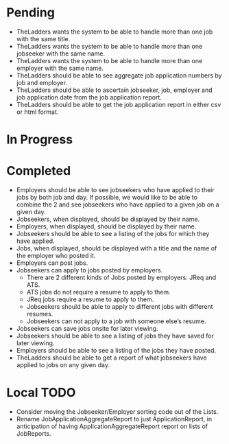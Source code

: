 # Pending

+ TheLadders wants the system to be able to handle more than one job with the same title.
+ TheLadders wants the system to be able to handle more than one jobseeker with the same name.
+ TheLadders wants the system to be able to handle more than one employer with the same name.
+ TheLadders should be able to see aggregate job application numbers by job and employer.
+ TheLadders should be able to ascertain jobseeker, job, employer and job application date from the job application report.
+ TheLadders should be able to get the job application report in either csv or html format.

# In Progress


# Completed

+ Employers should be able to see jobseekers who have applied to their jobs by both job and day. If possible, we would like to be able to combine the 2 and see jobseekers who have applied to a given job on a given day.
+ Jobseekers, when displayed, should be displayed by their name.
+ Employers, when displayed, should be displayed by their name.
+ Jobseekers should be able to see a listing of the jobs for which they have applied.
+ Jobs, when displayed, should be displayed with a title and the name of the employer who posted it.
+ Employers can post jobs.
+ Jobseekers can apply to jobs posted by employers.
    + There are 2 different kinds of Jobs posted by employers: JReq and ATS.
    + ATS jobs do not require a resume to apply to them.
    + JReq jobs require a resume to apply to them.
    + Jobseekers should be able to apply to different jobs with different resumes.
    + Jobseekers can not apply to a job with someone else’s resume.
+ Jobseekers can save jobs onsite for later viewing.
+ Jobseekers should be able to see a listing of jobs they have saved for later viewing.
+ Employers should be able to see a listing of the jobs they have posted.
+ TheLadders should be able to get a report of what jobseekers have applied to jobs on any given day.

# Local TODO

+ Consider moving the Jobseeker/Employer sorting code out of the Lists.
+ Rename JobApplicationAggregateReport to just ApplicationReport, in anticipation of having ApplicationAggregateReport report on lists of JobReports.
